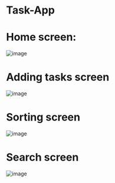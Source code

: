 # Task-App
# Home screen:
![image](https://user-images.githubusercontent.com/35873687/158044960-e43c1065-b309-41ec-bf31-c4ca2b26114a.png)

# Adding tasks screen
![image](https://user-images.githubusercontent.com/35873687/158044791-dcccfffb-194e-4625-a4b1-41afa0f18b47.png)

# Sorting screen
![image](https://user-images.githubusercontent.com/35873687/158044975-af6faca9-8407-4598-9335-a46e30dec269.png)

# Search screen
![image](https://user-images.githubusercontent.com/35873687/158045066-71c5651c-8666-47c0-aaa4-276e55dde563.png)
